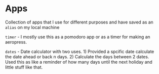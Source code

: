 # Apps

Collection of apps that I use for different purposes and have saved as an `alias` on my local machine

`timer` - I mostly use this as a pomodoro app or as a timer for making an aeropress.

`dates` - Date calculator with two uses. 1) Provided a spcific date calculate the date ahead or back n days. 2) Calculate the days between 2 dates. Used this as like a reminder of how many days until the next holiday and little stuff like that.
